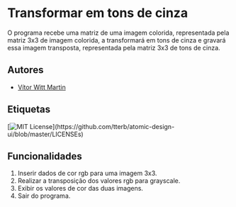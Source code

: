 
# Transformar em tons de cinza



O programa recebe uma matriz de uma imagem colorida, representada pela matriz 3x3 de imagem colorida, a transformará em tons de cinza e gravará essa imagem transposta, representada pela matriz 3x3 de tons de cinza.


## Autores

- [Vítor Witt Martin](https://github.com/vitorwm)


## Etiquetas


[![MIT License](https://img.shields.io/apm/l/atomic-design-ui.svg?)](https://github.com/tterb/atomic-design-ui/blob/master/LICENSEs)

## Funcionalidades

1) Inserir dados de cor rgb para uma imagem 3x3.
2) Realizar a transposição dos valores rgb para grayscale.
3) Exibir os valores de cor das duas imagens.
4) Sair do programa.
